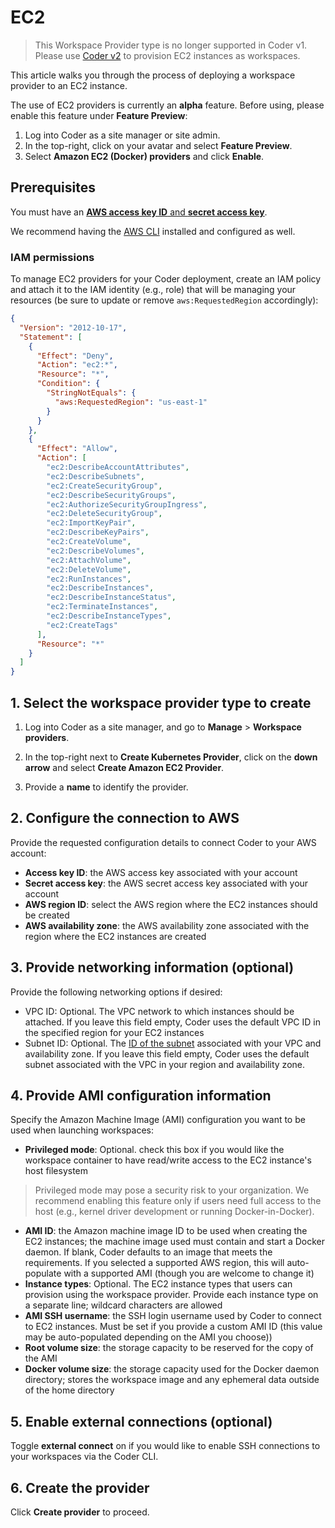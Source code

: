 # EC2

> This Workspace Provider type is no longer supported in Coder v1. Please use
> [Coder v2](https://coder.com/docs/coder-oss/latest) to provision EC2 instances
> as workspaces.

This article walks you through the process of deploying a workspace provider to
an EC2 instance.

The use of EC2 providers is currently an **alpha** feature. Before using, please
enable this feature under **Feature Preview**:

1. Log into Coder as a site manager or site admin.
1. In the top-right, click on your avatar and select **Feature Preview**.
1. Select **Amazon EC2 (Docker) providers** and click **Enable**.

## Prerequisites

You must have an
[**AWS access key ID** and **secret access key**](https://docs.aws.amazon.com/general/latest/gr/aws-sec-cred-types.html#access-keys-and-secret-access-keys).

We recommend having the [AWS CLI](https://aws.amazon.com/cli/) installed and
configured as well.

### IAM permissions

To manage EC2 providers for your Coder deployment, create an IAM policy and
attach it to the IAM identity (e.g., role) that will be managing your resources
(be sure to update or remove `aws:RequestedRegion` accordingly):

```json
{
  "Version": "2012-10-17",
  "Statement": [
    {
      "Effect": "Deny",
      "Action": "ec2:*",
      "Resource": "*",
      "Condition": {
        "StringNotEquals": {
          "aws:RequestedRegion": "us-east-1"
        }
      }
    },
    {
      "Effect": "Allow",
      "Action": [
        "ec2:DescribeAccountAttributes",
        "ec2:DescribeSubnets",
        "ec2:CreateSecurityGroup",
        "ec2:DescribeSecurityGroups",
        "ec2:AuthorizeSecurityGroupIngress",
        "ec2:DeleteSecurityGroup",
        "ec2:ImportKeyPair",
        "ec2:DescribeKeyPairs",
        "ec2:CreateVolume",
        "ec2:DescribeVolumes",
        "ec2:AttachVolume",
        "ec2:DeleteVolume",
        "ec2:RunInstances",
        "ec2:DescribeInstances",
        "ec2:DescribeInstanceStatus",
        "ec2:TerminateInstances",
        "ec2:DescribeInstanceTypes",
        "ec2:CreateTags"
      ],
      "Resource": "*"
    }
  ]
}
```

## 1. Select the workspace provider type to create

1. Log into Coder as a site manager, and go to **Manage** > **Workspace
   providers**.

1. In the top-right next to **Create Kubernetes Provider**, click on the **down
   arrow** and select **Create Amazon EC2 Provider**.

1. Provide a **name** to identify the provider.

## 2. Configure the connection to AWS

Provide the requested configuration details to connect Coder to your AWS
account:

- **Access key ID**: the AWS access key associated with your account
- **Secret access key**: the AWS secret access key associated with your account
- **AWS region ID**: select the AWS region where the EC2 instances should be
  created
- **AWS availability zone**: the AWS availability zone associated with the
  region where the EC2 instances are created

## 3. Provide networking information (optional)

Provide the following networking options if desired:

- VPC ID: Optional. The VPC network to which instances should be attached. If
  you leave this field empty, Coder uses the default VPC ID in the specified
  region for your EC2 instances
- Subnet ID: Optional. The
  [ID of the subnet](https://docs.aws.amazon.com/managedservices/latest/userguide/find-subnet.html)
  associated with your VPC and availability zone. If you leave this field empty,
  Coder uses the default subnet associated with the VPC in your region and
  availability zone.

## 4. Provide AMI configuration information

Specify the Amazon Machine Image (AMI) configuration you want to be used when
launching workspaces:

- **Privileged mode**: Optional. check this box if you would like the workspace
  container to have read/write access to the EC2 instance's host filesystem

> Privileged mode may pose a security risk to your organization. We recommend
> enabling this feature only if users need full access to the host (e.g., kernel
> driver development or running Docker-in-Docker).

- **AMI ID**: the Amazon machine image ID to be used when creating the EC2
  instances; the machine image used must contain and start a Docker daemon. If
  blank, Coder defaults to an image that meets the requirements. If you selected
  a supported AWS region, this will auto-populate with a supported AMI (though
  you are welcome to change it)
- **Instance types**: Optional. The EC2 instance types that users can provision
  using the workspace provider. Provide each instance type on a separate line;
  wildcard characters are allowed
- **AMI SSH username**: the SSH login username used by Coder to connect to EC2
  instances. Must be set if you provide a custom AMI ID (this value may be
  auto-populated depending on the AMI you choose))
- **Root volume size**: the storage capacity to be reserved for the copy of the
  AMI
- **Docker volume size**: the storage capacity used for the Docker daemon
  directory; stores the workspace image and any ephemeral data outside of the
  home directory

## 5. Enable external connections (optional)

Toggle **external connect** on if you would like to enable SSH connections to
your workspaces via the Coder CLI.

## 6. Create the provider

Click **Create provider** to proceed.
